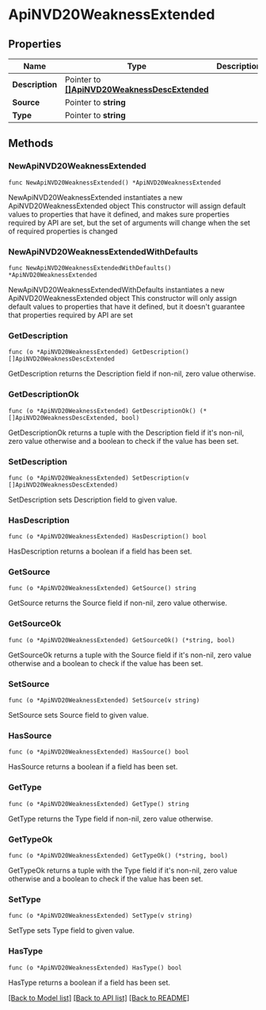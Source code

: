 # ApiNVD20WeaknessExtended

## Properties

Name | Type | Description | Notes
------------ | ------------- | ------------- | -------------
**Description** | Pointer to [**[]ApiNVD20WeaknessDescExtended**](ApiNVD20WeaknessDescExtended.md) |  | [optional] 
**Source** | Pointer to **string** |  | [optional] 
**Type** | Pointer to **string** |  | [optional] 

## Methods

### NewApiNVD20WeaknessExtended

`func NewApiNVD20WeaknessExtended() *ApiNVD20WeaknessExtended`

NewApiNVD20WeaknessExtended instantiates a new ApiNVD20WeaknessExtended object
This constructor will assign default values to properties that have it defined,
and makes sure properties required by API are set, but the set of arguments
will change when the set of required properties is changed

### NewApiNVD20WeaknessExtendedWithDefaults

`func NewApiNVD20WeaknessExtendedWithDefaults() *ApiNVD20WeaknessExtended`

NewApiNVD20WeaknessExtendedWithDefaults instantiates a new ApiNVD20WeaknessExtended object
This constructor will only assign default values to properties that have it defined,
but it doesn't guarantee that properties required by API are set

### GetDescription

`func (o *ApiNVD20WeaknessExtended) GetDescription() []ApiNVD20WeaknessDescExtended`

GetDescription returns the Description field if non-nil, zero value otherwise.

### GetDescriptionOk

`func (o *ApiNVD20WeaknessExtended) GetDescriptionOk() (*[]ApiNVD20WeaknessDescExtended, bool)`

GetDescriptionOk returns a tuple with the Description field if it's non-nil, zero value otherwise
and a boolean to check if the value has been set.

### SetDescription

`func (o *ApiNVD20WeaknessExtended) SetDescription(v []ApiNVD20WeaknessDescExtended)`

SetDescription sets Description field to given value.

### HasDescription

`func (o *ApiNVD20WeaknessExtended) HasDescription() bool`

HasDescription returns a boolean if a field has been set.

### GetSource

`func (o *ApiNVD20WeaknessExtended) GetSource() string`

GetSource returns the Source field if non-nil, zero value otherwise.

### GetSourceOk

`func (o *ApiNVD20WeaknessExtended) GetSourceOk() (*string, bool)`

GetSourceOk returns a tuple with the Source field if it's non-nil, zero value otherwise
and a boolean to check if the value has been set.

### SetSource

`func (o *ApiNVD20WeaknessExtended) SetSource(v string)`

SetSource sets Source field to given value.

### HasSource

`func (o *ApiNVD20WeaknessExtended) HasSource() bool`

HasSource returns a boolean if a field has been set.

### GetType

`func (o *ApiNVD20WeaknessExtended) GetType() string`

GetType returns the Type field if non-nil, zero value otherwise.

### GetTypeOk

`func (o *ApiNVD20WeaknessExtended) GetTypeOk() (*string, bool)`

GetTypeOk returns a tuple with the Type field if it's non-nil, zero value otherwise
and a boolean to check if the value has been set.

### SetType

`func (o *ApiNVD20WeaknessExtended) SetType(v string)`

SetType sets Type field to given value.

### HasType

`func (o *ApiNVD20WeaknessExtended) HasType() bool`

HasType returns a boolean if a field has been set.


[[Back to Model list]](../README.md#documentation-for-models) [[Back to API list]](../README.md#documentation-for-api-endpoints) [[Back to README]](../README.md)



